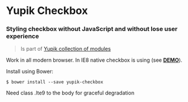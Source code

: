
Yupik Checkbox
==============

### Styling checkbox without JavaScript and without lose user experience

> Is part of [Yupik collection of modules](https://github.com/laurentperroteau/yupik)

Work in all modern browser. In IE8 native checkbox is using (see [__DEMO__](http://codepen.io/laurentperroteau/pen/vEKQbo?editors=110)).

Install using Bower:

    $ bower install --save yupik-checkbox

Need class .lte9 to the body for graceful degradation
